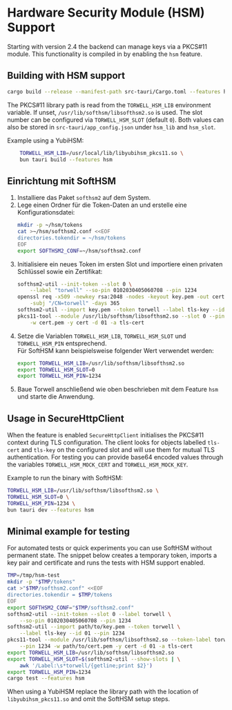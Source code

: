 # Hardware Security Module (HSM) Support

Starting with version 2.4 the backend can manage keys via a PKCS#11 module.
This functionality is compiled in by enabling the `hsm` feature.

## Building with HSM support

```bash
cargo build --release --manifest-path src-tauri/Cargo.toml --features hsm
```

The PKCS#11 library path is read from the `TORWELL_HSM_LIB` environment
variable. If unset, `/usr/lib/softhsm/libsofthsm2.so` is used. The slot
number can be configured via `TORWELL_HSM_SLOT` (default `0`).
Both values can also be stored in `src-tauri/app_config.json` under
`hsm_lib` and `hsm_slot`.

Example using a YubiHSM:

```bash
    TORWELL_HSM_LIB=/usr/local/lib/libyubihsm_pkcs11.so \
    bun tauri build --features hsm
```

## Einrichtung mit SoftHSM

1. Installiere das Paket `softhsm2` auf dem System.
2. Lege einen Ordner für die Token-Daten an und erstelle eine Konfigurationsdatei:
   ```bash
   mkdir -p ~/hsm/tokens
   cat >~/hsm/softhsm2.conf <<EOF
   directories.tokendir = ~/hsm/tokens
   EOF
   export SOFTHSM2_CONF=~/hsm/softhsm2.conf
   ```
3. Initialisiere ein neues Token im ersten Slot und importiere einen privaten Schlüssel sowie ein Zertifikat:
   ```bash
   softhsm2-util --init-token --slot 0 \
       --label "torwell" --so-pin 0102030405060708 --pin 1234
   openssl req -x509 -newkey rsa:2048 -nodes -keyout key.pem -out cert.pem \
       -subj "/CN=torwell" -days 365
   softhsm2-util --import key.pem --token torwell --label tls-key --id 01 --pin 1234
   pkcs11-tool --module /usr/lib/softhsm/libsofthsm2.so --slot 0 --pin 1234 \
       -w cert.pem -y cert -d 01 -a tls-cert
   ```
4. Setze die Variablen `TORWELL_HSM_LIB`, `TORWELL_HSM_SLOT` und `TORWELL_HSM_PIN` entsprechend.  
   Für SoftHSM kann beispielsweise folgender Wert verwendet werden:
   ```bash
   export TORWELL_HSM_LIB=/usr/lib/softhsm/libsofthsm2.so
   export TORWELL_HSM_SLOT=0
   export TORWELL_HSM_PIN=1234
   ```
5. Baue Torwell anschließend wie oben beschrieben mit dem Feature `hsm` und starte die Anwendung.

## Usage in SecureHttpClient

When the feature is enabled `SecureHttpClient` initialises the PKCS#11
context during TLS configuration. The client looks for objects labelled
`tls-cert` and `tls-key` on the configured slot and will use them for
mutual TLS authentication. For testing you can provide base64 encoded
values through the variables `TORWELL_HSM_MOCK_CERT` and
`TORWELL_HSM_MOCK_KEY`.

Example to run the binary with SoftHSM:

```bash
TORWELL_HSM_LIB=/usr/lib/softhsm/libsofthsm2.so \
TORWELL_HSM_SLOT=0 \
TORWELL_HSM_PIN=1234 \
bun tauri dev --features hsm
```

## Minimal example for testing

For automated tests or quick experiments you can use SoftHSM without
permanent state. The snippet below creates a temporary token, imports a
key pair and certificate and runs the tests with HSM support enabled.

```bash
TMP=/tmp/hsm-test
mkdir -p "$TMP/tokens"
cat >"$TMP/softhsm2.conf" <<EOF
directories.tokendir = $TMP/tokens
EOF
export SOFTHSM2_CONF="$TMP/softhsm2.conf"
softhsm2-util --init-token --slot 0 --label torwell \
    --so-pin 0102030405060708 --pin 1234
softhsm2-util --import path/to/key.pem --token torwell \
    --label tls-key --id 01 --pin 1234
pkcs11-tool --module /usr/lib/softhsm/libsofthsm2.so --token-label torwell \
    --pin 1234 -w path/to/cert.pem -y cert -d 01 -a tls-cert
export TORWELL_HSM_LIB=/usr/lib/softhsm/libsofthsm2.so
export TORWELL_HSM_SLOT=$(softhsm2-util --show-slots | \
    awk '/Label:\s*torwell/{getline;print $2}')
export TORWELL_HSM_PIN=1234
cargo test --features hsm
```

When using a YubiHSM replace the library path with the location of
`libyubihsm_pkcs11.so` and omit the SoftHSM setup steps.
